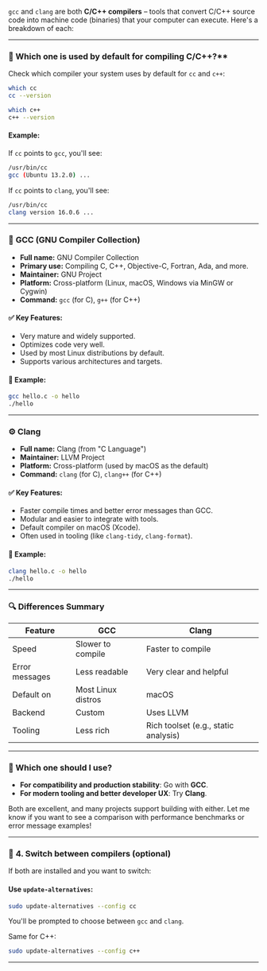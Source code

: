 `gcc` and `clang` are both **C/C++ compilers** – tools that convert C/C++ source code into machine code (binaries) that your computer can execute. Here's a breakdown of each:

---

### 🔧 Which one is used by default for compiling C/C++?**

Check which compiler your system uses by default for `cc` and `c++`:

```bash
which cc
cc --version
```

```bash
which c++
c++ --version
```

#### Example:
If `cc` points to `gcc`, you'll see:
```bash
/usr/bin/cc
gcc (Ubuntu 13.2.0) ...
```

If `cc` points to `clang`, you'll see:
```bash
/usr/bin/cc
clang version 16.0.6 ...
```


---

### 🔧 **GCC (GNU Compiler Collection)**

- **Full name:** GNU Compiler Collection
- **Primary use:** Compiling C, C++, Objective-C, Fortran, Ada, and more.
- **Maintainer:** GNU Project
- **Platform:** Cross-platform (Linux, macOS, Windows via MinGW or Cygwin)
- **Command:** `gcc` (for C), `g++` (for C++)

#### ✅ Key Features:
- Very mature and widely supported.
- Optimizes code very well.
- Used by most Linux distributions by default.
- Supports various architectures and targets.

#### 🧪 Example:
```bash
gcc hello.c -o hello
./hello
```

---

### ⚙️ **Clang**

- **Full name:** Clang (from "C Language")
- **Maintainer:** LLVM Project
- **Platform:** Cross-platform (used by macOS as the default)
- **Command:** `clang` (for C), `clang++` (for C++)

#### ✅ Key Features:
- Faster compile times and better error messages than GCC.
- Modular and easier to integrate with tools.
- Default compiler on macOS (Xcode).
- Often used in tooling (like `clang-tidy`, `clang-format`).

#### 🧪 Example:
```bash
clang hello.c -o hello
./hello
```

---

### 🔍 Differences Summary

| Feature             | GCC                          | Clang                          |
|---------------------|-------------------------------|--------------------------------|
| Speed               | Slower to compile             | Faster to compile              |
| Error messages      | Less readable                 | Very clear and helpful         |
| Default on          | Most Linux distros            | macOS                          |
| Backend             | Custom                        | Uses LLVM                      |
| Tooling             | Less rich                     | Rich toolset (e.g., static analysis) |

---

### 🤔 Which one should I use?

- **For compatibility and production stability**: Go with **GCC**.
- **For modern tooling and better developer UX**: Try **Clang**.

Both are excellent, and many projects support building with either. Let me know if you want to see a comparison with performance benchmarks or error message examples!

---

### 🔄 **4. Switch between compilers (optional)**

If both are installed and you want to switch:

#### Use `update-alternatives`:
```bash
sudo update-alternatives --config cc
```

You'll be prompted to choose between `gcc` and `clang`.

Same for C++:
```bash
sudo update-alternatives --config c++
```

---
